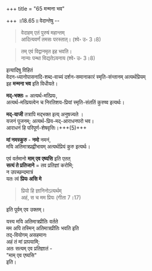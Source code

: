 +++
title = "65 मन्मना भव"

+++
॥18.65॥ वेदान्तेषु -- 

> वेदाहम् एतं पुरुषं महान्तम्  
> आदित्यवर्णं तमसः परस्तात्। (श्वे॰ उ॰ 3।8)

> तम् एवं विद्वानमृत इह भवति।  
> नान्यः पन्था विद्यतेऽयनाय (श्वे॰ उ॰ 3।8)  

इत्यादिषु विहितं  
वेदन-ध्यानोपासनादि-शब्द-वाच्यं दर्शन-समानाकारं स्मृति-संन्तानम् अत्यर्थप्रियम्  
इह **मन्मना भव** इति विधीयते।

**मद्-भक्तः** = अत्यर्थ-मत्प्रियः,  
अत्यर्थ-मत्प्रियत्वेन च निरतिशय-प्रियां स्मृति-संततिं कुरुष्व इत्यर्थः। 

**मद्-याजी**  तत्रापि मद्भक्त इत्य् अनुषज्यते ।  
यजनं पूजनम्; अत्यर्थ-प्रिय-मद्-आराधनपरो भव।  
आराधनं हि परिपूर्ण-शेषवृत्तिः।+++(5)+++

**मां नमस्कुरु** - **नमो** नमनं,  
मयि अतिमात्रप्रह्वीभावम् अत्यर्थप्रियं कुरु इत्यर्थः। 

एवं वर्तमानो **माम् एव एष्यसि** इति एतत्  
**सत्यं ते प्रतिजाने** = तव प्रतिज्ञां करोमि;  
न उपच्छन्दमात्रं  
यतः त्वं **प्रियः असि मे**  

> प्रियो हि ज्ञानिनोऽत्यर्थम्  
> अहं, स च मम प्रियः (गीता 7।17)

इति पूर्वम् एव उक्तम्।  

यस्य मयि अतिमात्रप्रीतिः वर्तते  
मम अपि तस्मिन् अतिमात्रप्रीतिः भवति इति  
तद्-वियोगम् असहमानः  
अहं तं मां प्रापयामि;  
अतः सत्यम् एव प्रतिज्ञातं -  
"माम् एव एष्यसि"  
इति।
